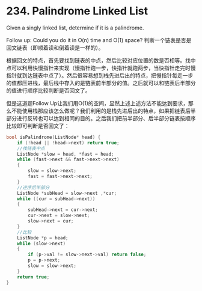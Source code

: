 # 234. Palindrome Linked List
Given a singly linked list, determine if it is a palindrome.

Follow up:
Could you do it in O(n) time and O(1) space?
判断一个链表是否是回文链表（即顺着读和倒着读是一样的）。

根据回文的特点，首先要找到链表的中点，然后比较对应位置的数是否相等。找中点可以利用快慢指针来实现（慢指针跑一步，快指针就跑两步，当快指针走完时慢指针就到达链表中点了）。然后很容易想到栈先进后出的特点，把慢指针每走一步的值都压进栈，最后栈中存入的是链表前半部分的值。之后就可以和链表后半部分的值进行顺序比较判断是否回文了。

但是这道题Follow Up让我们用O(1)的空间，显然上述上述方法不能达到要求，那么不能使用栈那应该怎么做呢？我们利用的是栈先进后出的特点，如果把链表后半部分进行反转也可以达到相同的目的。之后我们把前半部分、后半部分链表按顺序比较即可判断是否回文了：

```cpp
bool isPalindrome(ListNode* head) {
    if (!head || !head->next) return true;
    //找链表中点
    ListNode *slow = head, *fast = head;
    while (fast->next && fast->next->next)
    {
        slow = slow->next;
        fast = fast->next->next;
    }
    //逆序后半部分
    ListNode *subHead = slow->next ,*cur;
    while ((cur = subHead->next))
    {
        subHead->next = cur->next;
        cur->next = slow->next;
        slow->next = cur;
    }
    //比较
    ListNode *p = head;
    while (slow->next)
    {
        if (p->val != slow->next->val) return false;
        p = p->next;
        slow = slow->next;
    }
    return true;
}
```
